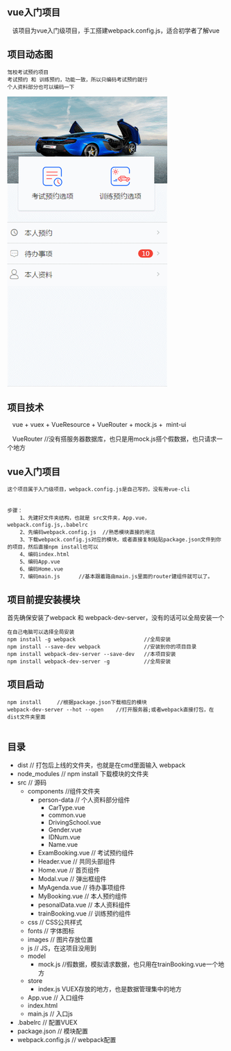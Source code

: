
## vue入门项目
    该项目为vue入门级项目，手工搭建webpack.config.js，适合初学者了解vue
    
## 项目动态图
    驾校考试预约项目
    考试预约 和 训练预约，功能一致，所以只编码考试预约就行
    个人资料部分也可以编码一下

![image](https://github.com/Summer-Lin/driving-booking/blob/master/images/driving-school.gif)


## 项目技术
    vue + vuex + VueResource +  VueRouter +  mock.js +  mint-ui
    
    VueRouter  //没有搭服务器数据库，也只是用mock.js搭个假数据，也只请求一个地方
    
## vue入门项目
    这个项目属于入门级项目，webpack.config.js是自己写的，没有用vue-cli
    

    步骤：
        1、先建好文件夹结构，也就是 src文件夹，App.vue，webpack.config.js,.babelrc
        2、先编码webpack.config.js  //熟悉模块直接的用法
        3、下载webpack.config.js对应的模块，或者直接复制粘贴package.json文件到你的项目，然后直接npm install也可以
        4、编码index.html
        5、编码App.vue
        6、编码Home.vue
        7、编码main.js      //基本跟着路由main.js里面的router建组件就可以了。
        


## 项目前提安装模块
首先确保安装了webpack   和  webpack-dev-server，没有的话可以全局安装一个

```
在自己电脑可以选择全局安装
npm install -g webpack                      //全局安装
npm install --save-dev webpack              //安装到你的项目目录
npm install webpack-dev-server --save-dev   //本项目安装
npm install webpack-dev-server -g           //全局安装
```


## 项目启动
```
npm install     //根据package.json下载相应的模块
webpack-dev-server --hot --open    //打开服务器;或者webpack直接打包，在dist文件夹里面


```
## 目录

- dist           // 打包后上线的文件夹，也就是在cmd里面输入 webpack
- node_modules   // npm install 下载模块的文件夹
- src            // 源码
    -  components   //组件文件夹
        - person-data   // 个人资料部分组件
            - CarType.vue
            - common.vue
            - DrivingSchool.vue
            - Gender.vue
            - IDNum.vue
            - Name.vue
        - ExamBooking.vue   // 考试预约组件
        - Header.vue        // 共同头部组件
        - Home.vue          // 首页组件
        - Modal.vue         // 弹出框组件
        - MyAgenda.vue      // 待办事项组件
        - MyBooking.vue     // 本人预约组件 
        - pesonalData.vue   // 本人资料组件
        - trainBooking.vue  // 训练预约组件
    -  css      // CSS公共样式
    -  fonts    // 字体图标
    -  images   // 图片存放位置
    -  js       // JS，在这项目没用到
    -  model    
        -  mock.js      //假数据，模拟请求数据，也只用在trainBooking.vue一个地方
    -  store
        -  index.js     VUEX存放的地方，也是数据管理集中的地方
    -  App.vue          // 入口组件
    -  index.html       
    -  main.js          //  入口js
- .babelrc              //  配置VUEX
- package.json          //  模块配置
- webpack.config.js     //  webpack配置


